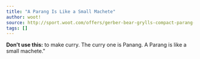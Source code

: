 ```yaml
---
title: "A Parang Is Like a Small Machete"
author: woot!
source: http://sport.woot.com/offers/gerber-bear-grylls-compact-parang-knife
tags: []
---
```


**Don't use this:** to make curry. The curry one is Panang. A Parang is like a small machete."
